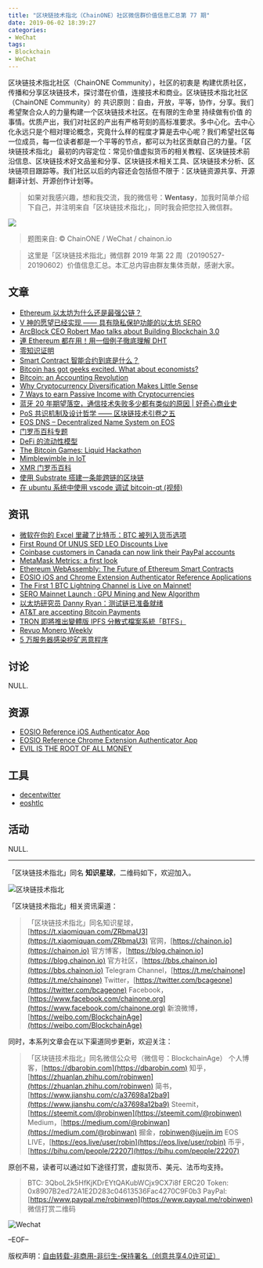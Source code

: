 ```yaml
---
title: "区块链技术指北（ChainONE）社区微信群价值信息汇总第 77 期"
date: 2019-06-02 18:39:27
categories:
- WeChat
tags:
- Blockchain
- WeChat
---
```

区块链技术指北社区（ChainONE Community），社区的初衷是 构建优质社区，传播和分享区块链技术，探讨潜在价值，连接技术和商业。区块链技术指北社区（ChainONE Community）的 共识原则：自由，开放，平等，协作，分享。我们希望聚合众人的力量构建一个区块链技术社区。在有限的生命里 持续做有价值 的事情。优质产出，我们对社区的产出有严格苛刻的高标准要求。多中心化。去中心化永远只是个相对理论概念，究竟什么样的程度才算是去中心呢？我们希望社区每一位成员，每一位读者都是一个平等的节点，都可以为社区贡献自己的力量。「区块链技术指北」 最初的内容定位：常见价值虚拟货币的相关教程、区块链技术前沿信息、区块链技术好文品鉴和分享、区块链技术相关工具、区块链技术分析、区块链项目跟踪等。我们社区以后的内容还会包括但不限于：区块链资源共享、开源翻译计划、开源创作计划等。
<!-- more -->

> 如果对我感兴趣，想和我交流，我的微信号：**Wentasy**，加我时简单介绍下自己，并注明来自「区块链技术指北」，同时我会把您拉入微信群。

![](https://cdn.dbarobin.com/EFxCQjC.png)

> 题图来自: © ChainONE / WeChat / chainon.io

> 这里是「区块链技术指北」微信群 2019 年第 22 周（20190527-20190602）价值信息汇总。本汇总内容由群友集体贡献，感谢大家。

## 文章

* [Ethereum 以太坊为什么还是最强公链？](https://bbs.chainon.io/d/3585)
* [V 神的愿望已经实现 —— 具有隐私保护功能的以太坊 SERO](https://bbs.chainon.io/d/3586)
* [ArcBlock CEO Robert Mao talks about Building Blockchain 3.0](https://bbs.chainon.io/d/3587)
* [連 Ethereum 都在用！用一個例子徹底理解 DHT](https://bbs.chainon.io/d/3589)
* [零知识证明](https://bbs.chainon.io/d/3590)
* [Smart Contract 智能合约到底是什么？](https://bbs.chainon.io/d/3593)
* [Bitcoin has got geeks excited. What about economists?](https://bbs.chainon.io/d/3594)
* [Bitcoin: an Accounting Revolution](https://bbs.chainon.io/d/3595)
* [Why Cryptocurrency Diversification Makes Little Sense](https://bbs.chainon.io/d/3596)
* [7 Ways to earn Passive Income with Cryptocurrencies](https://bbs.chainon.io/d/3597)
* [蓝牙 20 年期望落空，通信技术失败多少都有类似的原因 | 好奇心商业史](https://bbs.chainon.io/d/3598)
* [PoS 共识机制及设计哲学 —— 区块链技术引卷之五](https://bbs.chainon.io/d/3599)
* [EOS DNS – Decentralized Name System on EOS](https://bbs.chainon.io/d/3606)
* [门罗币百科专题](https://bbs.chainon.io/d/3608)
* [DeFi 的流动性模型](https://bbs.chainon.io/d/3609)
* [The Bitcoin Games: Liquid Hackathon](https://bbs.chainon.io/d/3612)
* [Mimblewimble in IoT](https://bbs.chainon.io/d/3613)
* [XMR 门罗币百科](https://bbs.chainon.io/d/3614)
* [使用 Substrate 搭建一条能跨链的区块链](https://bbs.chainon.io/d/3615)
* [在 ubuntu 系统中使用 vscode 调试 bitcoin-qt (视频)](https://bbs.chainon.io/d/3621)

## 资讯

* [微软在你的 Excel 里藏了比特币：BTC 被列入货币选项](https://bbs.chainon.io/d/3584)
* [First Round Of UNUS SED LEO Discounts Live](https://bbs.chainon.io/d/3588)
* [Coinbase customers in Canada can now link their PayPal accounts](https://bbs.chainon.io/d/3591)
* [MetaMask Metrics: a first look](https://bbs.chainon.io/d/3602)
* [Ethereum WebAssembly: The Future of Ethereum Smart Contracts](https://bbs.chainon.io/d/3603)
* [EOSIO iOS and Chrome Extension Authenticator Reference Applications](https://bbs.chainon.io/d/3604)
* [The First 1 BTC Lightning Channel is Live on Mainnet!](https://bbs.chainon.io/d/3605)
* [SERO Mainnet Launch : GPU Mining and New Algorithm](https://bbs.chainon.io/d/3607)
* [以太坊研究员 Danny Ryan：测试链已准备就绪](https://bbs.chainon.io/d/3610)
* [AT&T are accepting Bitcoin Payments](https://bbs.chainon.io/d/3611)
* [TRON 即將推出變體版 IPFS 分散式檔案系統「BTFS」](https://bbs.chainon.io/d/3616)
* [Revuo Monero Weekly](https://bbs.chainon.io/d/3617)
* [5 万服务器感染挖矿恶意程序](https://bbs.chainon.io/d/3618)

## 讨论

NULL.

## 资源

* [EOSIO Reference iOS Authenticator App](https://bbs.chainon.io/d/3600)
* [EOSIO Reference Chrome Extension Authenticator App](https://bbs.chainon.io/d/3601)
* [EVIL IS THE ROOT OF ALL MONEY](https://bbs.chainon.io/d/3592)

## 工具

* [decentwitter](https://bbs.chainon.io/d/3619)
* [eoshtlc](https://bbs.chainon.io/d/3620)

## 活动

NULL.

***

「区块链技术指北」同名 **知识星球**，二维码如下，欢迎加入。

![区块链技术指北](https://cdn.dbarobin.com/3YzonTR.png)

「区块链技术指北」相关资讯渠道：

> 「区块链技术指北」同名知识星球，[https://t.xiaomiquan.com/ZRbmaU3](https://t.xiaomiquan.com/ZRbmaU3)
> 官网，[https://chainon.io](https://chainon.io)
> 官方博客，[https://blog.chainon.io](https://blog.chainon.io)
> 官方社区，[https://bbs.chainon.io](https://bbs.chainon.io)
> Telegram Channel，[https://t.me/chainone](https://t.me/chainone)
> Twitter，[https://twitter.com/bcageone](https://twitter.com/bcageone)
> Facebook，[https://www.facebook.com/chainone.org](https://www.facebook.com/chainone.org)
> 新浪微博，[https://weibo.com/BlockchainAge](https://weibo.com/BlockchainAge)

同时，本系列文章会在以下渠道同步更新，欢迎关注：

> 「区块链技术指北」同名微信公众号（微信号：BlockchainAge）
> 个人博客，[https://dbarobin.com](https://dbarobin.com)
> 知乎，[https://zhuanlan.zhihu.com/robinwen](https://zhuanlan.zhihu.com/robinwen)
> 简书，[https://www.jianshu.com/c/a37698a12ba9](https://www.jianshu.com/c/a37698a12ba9)
> Steemit，[https://steemit.com/@robinwen](https://steemit.com/@robinwen)
> Medium，[https://medium.com/@robinwan](https://medium.com/@robinwan)
> 掘金，[robinwen@juejin.im](https://juejin.im/user/5673ccae60b2260ee435f89a/posts)
> EOS LIVE，[https://eos.live/user/robin](https://eos.live/user/robin)
> 币乎，[https://bihu.com/people/22207](https://bihu.com/people/22207)

原创不易，读者可以通过如下途径打赏，虚拟货币、美元、法币均支持。

> BTC: 3QboL2k5HfKjKDrEYtQAKubWCjx9CX7i8f
> ERC20 Token: 0x8907B2ed72A1E2D283c04613536Fac4270C9F0b3
> PayPal: [https://www.paypal.me/robinwen](https://www.paypal.me/robinwen)
> 微信打赏二维码

![Wechat](https://cdn.dbarobin.com/SzoNl5b.jpg)

–EOF–

版权声明：[自由转载-非商用-非衍生-保持署名（创意共享4.0许可证）](http://creativecommons.org/licenses/by-nc-nd/4.0/deed.zh)